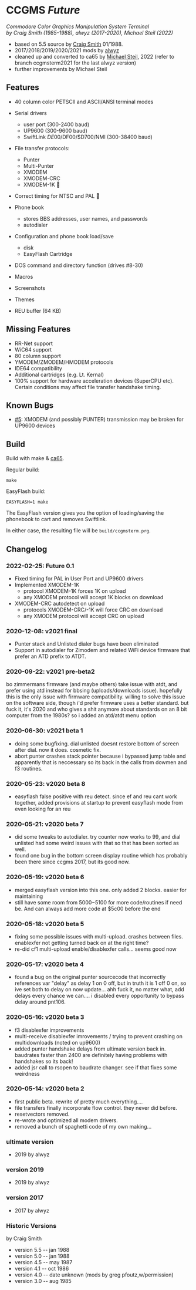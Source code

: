 # CCGMS *Future*

*Commodore Color Graphics Manipulation System Terminal*<br/>
*by Craig Smith (1985-1988), alwyz (2017-2020), Michael Steil (2022)*

* based on 5.5 source by [Craig Smith](https://github.com/spathiwa) 01/1988.
* 2017/2018/2019/2020/2021 mods by [alwyz](http://1200baud.wordpress.com)
* cleaned up and converted to ca65 by [Michael Steil](https://www.pagetable.com/), 2022 (refer to branch ccgmsterm2021 for the last alwyz version)
* further improvements by Michael Steil

## Features

* 40 column color PETSCII and ASCII/ANSI terminal modes
* Serial drivers
	* user port (300-2400 baud)
	* UP9600 (300-9600 baud)
	* SwiftLink $DE00/$DF00/$D700/NMI (300-38400 baud)
* File transfer protocols:
	* Punter
	* Multi-Punter
	* XMODEM
	* XMODEM-CRC
	* XMODEM-1K 🔴

* Correct timing for NTSC and PAL 🔴
* Phone book
	* stores BBS addresses, user names, and passwords
	* autodialer
* Configuration and phone book load/save
	* disk
	* EasyFlash Cartridge
* DOS command and directory function (drives #8-30)
* Macros
* Screenshots
* Themes
* REU buffer (64 KB)

## Missing Features

* RR-Net support
* WiC64 support
* 80 column support
* YMODEM/ZMODEM/HMODEM protocols
* IDE64 compatibility
* Additional cartridges (e.g. Lt. Kernal)
* 100% support for hardware acceleration devices (SuperCPU etc). Certain conditions may affect file transfer handshake timing.

## Known Bugs

* [#5](https://github.com/mist64/ccgmsterm/issues/5): XMODEM (and possibly PUNTER) transmission may be broken for UP9600 devices

## Build

Build with make & [ca65](https://github.com/cc65/cc65).

Regular build:

	make

EasyFlash build:

	EASYFLASH=1 make

The EasyFlash version gives you the option of loading/saving the phonebook to cart and removes Swiftlink.

In either case, the resulting file will be `build/ccgmsterm.prg`.

## Changelog

### 2022-02-25: Future 0.1

* Fixed timing for PAL in User Port and UP9600 drivers
* Implemented XMODEM-1K
	* protocol XMODEM-1K forces 1K on upload
	* any XMODEM protocol will accept 1K blocks on download
* XMODEM-CRC autodetect on upload
	* protocols XMODEM-CRC/-1K will force CRC on download
	* any XMODEM protocol will accept CRC on upload

### 2020-12-08: v2021 final
* Punter stack and Unlisted dialer bugs have been eliminated
* Support in autodialer for Zimodem and related WiFi device firmware that prefer an ATD prefix to ATDT.

### 2020-09-22: v2021 pre-beta2
bo zimmermans firmware (and maybe others) take issue with atdt, and prefer using atd instead for bbsing (uploads/downloads issue). hopefully this  is the only issue with firmware compatibility. willing to solve this issue on the software side, though i'd prefer firmware uses a better standard. but fuck it, it's 2020 and who gives a shit anymore about standards on an 8 bit computer from the 1980s? so i added an atd/atdt menu option

### 2020-06-30: v2021 beta 1
* doing some bugfixing. dial unlisted doesnt restore bottom of screen after dial. now it does. cosmetic fix.
* abort punter crashes stack pointer because i bypassed jump table and apparently that is neccessary so its back in the calls from dowmen and f3 routines.

### 2020-05-23: v2020 beta 8
* easyflash false positive with reu detect. since ef and reu cant work together, added provisions at startup to prevent easyflash mode from even looking for an reu

### 2020-05-21: v2020 beta 7
* did some tweaks to autodialer. try counter now works to 99, and dial unlisted had some weird issues with that so that has been sorted as well.
* found one bug in the bottom screen display routine which has probably been there since ccgms 2017, but its good now.

### 2020-05-19: v2020 beta 6
* merged easyflash version into this one. only added 2 blocks. easier for maintaining
* still have some room from $5000-$5100 for more code/routines if need be. And can always add more code at $5c00 before the end

### 2020-05-18: v2020 beta 5
* fixing some possible issues with multi-upload. crashes between files. enablexfer not getting turned back on at the right time?
*  re-did cf1 multi-upload enable/disablexfer calls... seems good now

### 2020-05-17: v2020 beta 4
* found a bug on the original punter sourcecode that incorrectly references var "delay" as delay 1 on 0 off, but in truth it is 1 off 0 on, so ive set both to delay on now update... ahh fuck it, no matter what, add delays every chance we can.... i disabled every opportunity to bypass delay around pnt106.

### 2020-05-16: v2020 beta 3
* f3 disablexfer improvements
* multi-receive disablexfer imrovements / trying to prevent crashing on multidownloads (noted on up9600)
* added punter handshake delays from ultimate version back in. baudrates faster than 2400 are definitely having problems with handshakes so its back!
* added jsr call to rsopen to baudrate changer. see if that fixes some weirdness

### 2020-05-14: v2020 beta 2
* first public beta. rewrite of pretty much everything....
* file transfers finally incorporate flow control. they never did before.
* resetvectors removed.
* re-wrote and optimized all modem drivers.
* removed a bunch of spaghetti code of my own making...

### ultimate version
* 2019 by alwyz

### version 2019
* 2019 by alwyz

### version 2017
* 2017 by alwyz

### Historic Versions
by Craig Smith

* version 5.5 -- jan 1988
* version 5.0 -- jan 1988
* version 4.5 -- may 1987
* version 4.1 -- oct 1986
* version 4.0 -- date unknown (mods by greg pfoutz,w/permission)
* version 3.0 -- aug 1985
